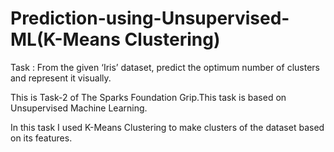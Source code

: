 # Prediction-using-Unsupervised-ML(K-Means Clustering)

Task : From the given ‘Iris’ dataset, predict the optimum number of clusters and represent it visually.

This is Task-2 of The Sparks Foundation Grip.This task is based on Unsupervised Machine Learning.

In this task I used K-Means Clustering to make clusters of the dataset based on its features.
